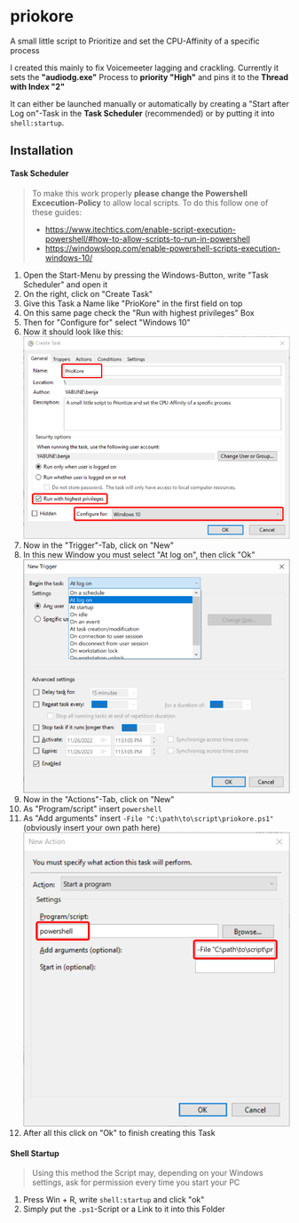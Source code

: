 # priokore
A small little script to Prioritize and set the CPU-Affinity of a specific process 

I created this mainly to fix Voicemeeter lagging and crackling.
Currently it sets the **"audiodg.exe"** Process to **priority "High"** and pins it to the **Thread with Index "2"**

It can either be launched manually or automatically by creating a "Start after Log on"-Task in the **Task Scheduler** (recommended) or by putting it into `shell:startup`.

## Installation

#### Task Scheduler 

> To make this work properly **please change the Powershell Excecution-Policy** to allow local scripts. 
> To do this follow one of these guides:
> - https://www.itechtics.com/enable-script-execution-powershell/#how-to-allow-scripts-to-run-in-powershell
> - https://windowsloop.com/enable-powershell-scripts-execution-windows-10/

1. Open the Start-Menu by pressing the Windows-Button, write "Task Scheduler" and open it
2. On the right, click on "Create Task"
3. Give this Task a Name like "PrioKore" in the first field on top
4. On this same page check the "Run with highest privileges" Box
5. Then for "Configure for" select "Windows 10"
6. Now it should look like this:
![Create Task](assets/task.png)
7. Now in the "Trigger"-Tab, click on "New" 
8. In this new Window you must select "At log on", then click "Ok"
![New Trigger](assets/trigger.png)
9. Now in the "Actions"-Tab, click on "New"
10. As "Program/script" insert `powershell`
11. As "Add arguments" insert `-File "C:\path\to\script\priokore.ps1"` (obviously insert your own path here)
![new Action](assets/action.png)
12. After all this click on "Ok" to finish creating this Task


#### Shell Startup
> Using this method the Script may, depending on your Windows settings, ask for permission every time you start your PC
1. Press Win + R, write `shell:startup` and click "ok"
2. Simply put the `.ps1`-Script or a Link to it into this Folder